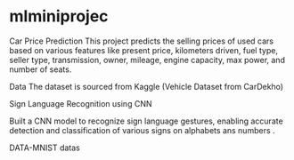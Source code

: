 # mlminiprojec

Car Price Prediction
This project predicts the selling prices of used cars based on various features like present price, kilometers driven, fuel type, seller type, transmission, owner, mileage, engine capacity, max power, and number of seats.

Data
The dataset is sourced from Kaggle (Vehicle Dataset from CarDekho)

Sign Language Recognition using CNN

Built a CNN model to recognize sign language gestures, enabling accurate detection and classification of various signs on alphabets ans numbers .

DATA-MNIST datas

